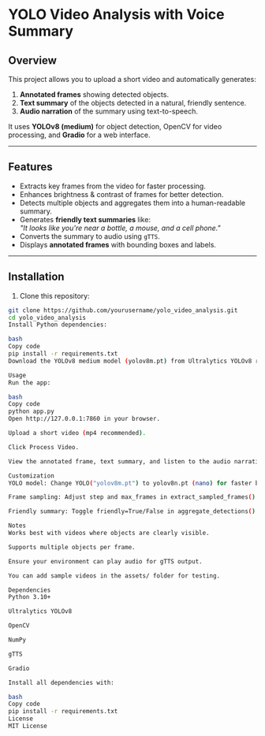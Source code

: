 # YOLO Video Analysis with Voice Summary

## Overview
This project allows you to upload a short video and automatically generates:

1. **Annotated frames** showing detected objects.
2. **Text summary** of the objects detected in a natural, friendly sentence.
3. **Audio narration** of the summary using text-to-speech.

It uses **YOLOv8 (medium)** for object detection, OpenCV for video processing, and **Gradio** for a web interface.

---

## Features
- Extracts key frames from the video for faster processing.
- Enhances brightness & contrast of frames for better detection.
- Detects multiple objects and aggregates them into a human-readable summary.
- Generates **friendly text summaries** like:  
  *"It looks like you're near a bottle, a mouse, and a cell phone."*
- Converts the summary to audio using `gTTS`.
- Displays **annotated frames** with bounding boxes and labels.

---

## Installation

1. Clone this repository:

```bash
git clone https://github.com/yourusername/yolo_video_analysis.git
cd yolo_video_analysis
Install Python dependencies:

bash
Copy code
pip install -r requirements.txt
Download the YOLOv8 medium model (yolov8m.pt) from Ultralytics YOLOv8 release page and place it in the project root.

Usage
Run the app:

bash
Copy code
python app.py
Open http://127.0.0.1:7860 in your browser.

Upload a short video (mp4 recommended).

Click Process Video.

View the annotated frame, text summary, and listen to the audio narration.

Customization
YOLO model: Change YOLO("yolov8m.pt") to yolov8n.pt (nano) for faster but less accurate detection.

Frame sampling: Adjust step and max_frames in extract_sampled_frames() for faster/slower analysis.

Friendly summary: Toggle friendly=True/False in aggregate_detections() to control tone.

Notes
Works best with videos where objects are clearly visible.

Supports multiple objects per frame.

Ensure your environment can play audio for gTTS output.

You can add sample videos in the assets/ folder for testing.

Dependencies
Python 3.10+

Ultralytics YOLOv8

OpenCV

NumPy

gTTS

Gradio

Install all dependencies with:

bash
Copy code
pip install -r requirements.txt
License
MIT License

